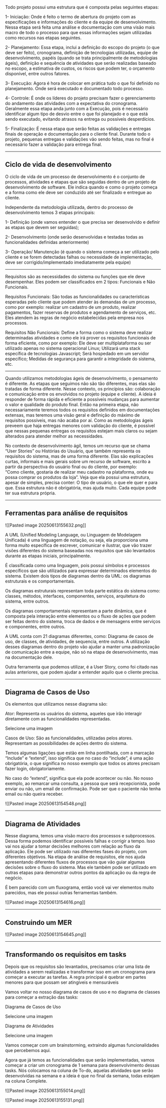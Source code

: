 Todo projeto possui uma estrutura que é composta pelas seguintes etapas:

1- Iniciação: Onde é feito o termo de abertura do projeto com as especificações e informações do cliente e da equipe de desenvolvimento. Nessa etapa será feita uma análise e documentação com uma visão mais macro de todo o processo para que essas informações sejam utilizadas como recursos nas etapas seguintes.

2- Planejamento: Essa etapa, inclui a definição do escopo do projeto (o que deve ser feito), cronograma, definição de tecnologias utilizadas, equipe de desenvolvimento, papéis (quando se trata principalmente de metodologias ágeis), definição e sequência de atividades que serão realizadas baseado no escopo, a estimativa de custos, os riscos que podem ter, o orçamento disponível, entre outros fatores.

3- Execução: Agora é hora de colocar em prática tudo o que foi definido no planejamento. Onde será executado e documentado todo processo.

4- Controle: É onde os líderes do projeto precisam fazer o gerenciamento do andamento das atividades com a expectativa do cronograma. Geralmente essa etapa anda junto com a Execução, pois é necessário identificar algum tipo de desvio entre o que foi planejado e o que está sendo executado, evitando atrasos na entrega ou possíveis desperdícios.

5- Finalização: É nessa etapa que serão feitas as validações e entregas finais de operação e documentação para o cliente final. Durante todo o projeto, pequenas entregas e validações vão sendo feitas, mas no final é necessário fazer a validação para entrega final.

---

## Ciclo de vida de desenvolvimento

O ciclo de vida de um processo de desenvolvimento é o conjunto de processos, atividades e etapas que são seguidas dentro de um projeto de desenvolvimento de software. Ele indica quando e como o projeto começa e a forma como ele deve ser conduzido até ser finalizado e entregue ao cliente.

Independente da metodologia utilizada, dentro do processo de desenvolvimento temos 3 etapas principais:

1- Definição (onde vamos entender o que precisa ser desenvolvido e definir as etapas que devem ser seguidas);

2- Desenvolvimento (onde serão desenvolvidas e testadas todas as funcionalidades definidas anteriormente)

3- Operação/ Manutenção (é quando o sistema começa a ser utilizado pelo cliente e se forem detectadas falhas ou necessidade de implementação, deve ser corrigido/implementado imediatamente pela equipe)

---

Requisitos são as necessidades do sistema ou funções que ele deve desempenhar. Eles podem ser classificados em 2 tipos: Funcionais e Não Funcionais.

Requisitos Funcionais: São todas as funcionalidades ou características esperadas pelo cliente que podem atender às demandas de um processo, como por exemplo: realizar um cadastro de um produto, realizar pagamentos, fazer reservas de produtos e agendamento de serviços, etc. Eles atendem às regras de negócio estabelecidas pela empresa nos processos.

Requisitos Não Funcionais: Define a forma como o sistema deve realizar determinadas atividades e como ele irá prover os requisitos funcionais de forma eficiente, como por exemplo: Ele deve ser multiplataforma ou ser utilizado apenas no sistema operacional Linux; Utilizará uma stack específica de tecnologias Javascript; Será hospedado em um servidor específico; Medidas de segurança para garantir a integridade do sistema, etc.

---

Quando utilizamos metodologias ágeis de desenvolvimento, o pensamento é diferente. As etapas que seguimos não são tão diferentes, mas elas são tratadas de forma diferente. Nesse contexto, os princípios são: colaboração e comunicação entre os envolvidos no projeto (equipe e cliente). A ideia é responder de forma rápida e eficiente a possíveis mudanças para aumentar o valor e qualidade do produto final. Então na primeira etapa, não necessariamente teremos todos os requisitos definidos em documentações extensas, mas teremos uma visão geral e definição do máximo de requisitos possíveis, mas não acaba por aí. Como as metodologias ágeis preveem que haja entregas menores com validação do cliente, é possível que nessas pequenas entregas os requisitos estejam mais claros ou sejam alterados para atender melhor as necessidades.

No contexto de desenvolvimento ágil, temos um recurso que se chama “User Stories” ou Histórias do Usuário, que também representa os requisitos do sistema, mas de uma forma diferente. Elas são explicações curtas, informais e mais gerais sobre um recurso de software, escrito a partir da perspectiva do usuário final ou do cliente, por exemplo: “Como cliente, gostaria de realizar meu cadastro na plataforma, onde eu possa comprar os produtos da loja”. Veja que ela possui uma estrutura, apesar de simples, precisa conter: O tipo de usuário, o que ele quer e para que. Essa estrutura não é obrigatória, mas ajuda muito. Cada equipe pode ter sua estrutura própria.

---

## Ferramentas para análise de requisitos

![[Pasted image 20250613155632.png]]

A UML (Unified Modeling Language, ou Linguagem de Modelagem Unificada) é uma linguagem de notação, ou seja, ela proporciona uma forma muito específica de escrever, comunicar e ilustrar, que vão trazer visões diferentes do sistema baseadas nos requisitos que são levantados durante as etapas iniciais, principalmente.

É classificada como uma linguagem, pois possui símbolos e processos específicos que são utilizados para expressar determinados elementos do sistema. Existem dois tipos de diagramas dentro da UML: os diagramas estruturais e os comportamentais.

Os diagramas estruturais representam toda parte estática do sistema como: classes, métodos, interfaces, componentes, serviços, arquitetura do sistema, entre outros.

Os diagramas comportamentais representam a parte dinâmica, que é composta pela interação entre elementos ou o fluxo de ações que podem ser feitas dentro do sistema, troca de dados e de mensagens entre serviços e componentes, entre outros.

A UML conta com 21 diagramas diferentes, como: Diagrama de casos de uso, de classes, de atividades, de sequencia, entre outros. A utilização desses diagramas dentro do projeto vão ajudar a manter uma padronização de comunicação entre a equipe, não só na etapa de desenvolvimento, mas na documentação dele.

Outra ferramenta que podemos utilizar, é a User Story, como foi citado nas aulas anteriores, que podem ajudar a entender aquilo que o cliente precisa.

---

## Diagrama de Casos de Uso

Os elementos que utilizamos nesse diagrama são:

Ator: Representa os usuários do sistema, aqueles que irão interagir diretamente com as funcionalidades representadas.

Selecione uma imagem

Casos de Uso: São as funcionalidades, utilizadas pelos atores. Representam as possibilidades de ações dentro do sistema.

Temos algumas ligações que estão em linha pontilhada, com a marcação “Include” e “extend”, isso significa que no caso do “include”, é uma ação obrigatória, o que significa no nosso exemplo que todos os atores precisam fazer login, obrigatoriamente.

No caso do “extend”, significa que ela pode acontecer ou não. No nosso exemplo, ao remarcar uma consulta, a pessoa que será recepcionista, pode enviar ou não, um email de confirmação. Pode ser que o paciente não tenha email ou não queira receber.

![[Pasted image 20250613154548.png]]

---

## Diagrama de Atividades

​Nesse diagrama, temos uma visão macro dos processos e subprocessos. Dessa forma podemos identificar possíveis falhas e corrigir a tempo. Isso vai nos ajudar a tomar decisões melhores com relação ao fluxo da aplicação. Ele pode ser utilizado nas diferentes fases do projeto, com diferentes objetivos. Na etapa de análise de requisitos, ele nos ajuda apresentando diferentes fluxos de processos que vão guiar algumas decisões sobre o fluxo do sistema. Mas ele também pode ser utilizado em outras etapas para demonstrar outros pontos da aplicação ou da regra de negócio.

É bem parecido com um fluxograma, então você vai ver elementos muito parecidos, mas ele possui outras ferramentas também.

![[Pasted image 20250613154616.png]]

---

## Construindo um MER

![[Pasted image 20250613154645.png]]

---
## Transformando os requisitos em tasks

​Depois que os requisitos são levantados, precisamos criar uma lista de atividades a serem realizadas e transformar isso em um cronograma para começar a executar as tarefas. A regra principal é quebrar em partes menores para que possam ser atingíveis e mensuráveis

Vamos voltar no nosso diagrama de casos de uso e no diagrama de classes para começar a extração das tasks:

Diagrama de Casos de Uso

Selecione uma imagem

Diagrama de Atividades

Selecione uma imagem

Vamos começar com um brainstorming, extraindo algumas funcionalidades que percebemos aqui.

Agora que já temos as funcionalidades que serão implementadas, vamos começar a criar um cronograma de 1 semana para desenvolvimento dessas tasks. Nós colocamos na coluna de To-do, aquelas atividades que serão desenvolvidas na semana e a ideia é que no final da semana, todas estejam na coluna Complete.​

![[Pasted image 20250613155014.png]]

![[Pasted image 20250613155131.png]]

